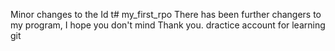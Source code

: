 Minor changes to the Id	
t# my_first_rpo
There has been further changers to 
my program, I hope you don't mind
Thank you.
dractice account for learning git
